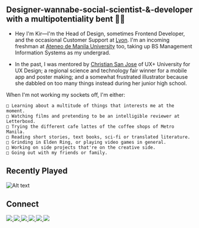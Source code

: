 ## Designer-wannabe-social-scientist-&-developer with a multipotentiality bent 👩‍💻
- Hey I'm Kir—I'm the Head of Design, sometimes Frontend Developer, and the occasional Customer Support at [Lyon](https://lyon.com.ph/). I'm an incoming freshman at [Ateneo de Manila University](https://www.ateneo.edu/) too, taking up BS Management Information Systems as my undergrad. 

- In the past, I was mentored by [Christian San Jose](https://christiansanjose.com/) of UX+ University for UX Design; a regional science and technology fair winner for a mobile app and poster making; and a somewhat frustrated illustrator because she dabbled on too many things instead during her junior high school.

When I'm not working my sockets off, I'm either:
````
□ Learning about a multitude of things that interests me at the moment.
□ Watching films and pretending to be an intelligible reviewer at Letterboxd.
□ Trying the different cafe lattes of the coffee shops of Metro Manila.
□ Reading short stories, text books, sci-fi or translated literature.
□ Grinding in Elden Ring, or playing video games in general.
□ Working on side projects that're on the creative side.
□ Going out with my friends or family.
````

## Recently Played
<section>
  
  ![Alt text](https://spotify-recently-played-readme.vercel.app/api?user=penalberkirstine)
  
</section>

## Connect
<section>
  <a href="https://mail.google.com/mail/u/0/?view=cm&fs=1&to=kir@lyon.com.ph&tf=1" target="_blank" ref="noopener noreferrer">
    <img src="https://img.shields.io/badge/lyon-%23161519.svg?&style=for-the-badge&logo=gmail&logoColor=white"/>
  </a>
  <a href="https://mail.google.com/mail/u/0/?view=cm&fs=1&to=penalberkirstine@gmail.com&tf=1" target="_blank" ref="noopener noreferrer">
    <img src="https://img.shields.io/badge/gmail-%23D44638.svg?&style=for-the-badge&logo=gmail&logoColor=white"/>
  </a>
  <a href="https://www.instagram.com/kirpnlbr/" target="_blank" ref="noopener noreferrer">
    <img src="https://img.shields.io/badge/instagram-%23E4405F.svg?&style=for-the-badge&logo=instagram&logoColor=white"/>
  </a>
  <a href="https://www.facebook.com/kirpnlbr" target="_blank" ref="noopener noreferrer">
    <img src="https://img.shields.io/badge/facebook-%233B5998.svg?&style=for-the-badge&logo=facebook&logoColor=white"/>
  </a>
  <a href="https://www.linkedin.com/in/kirpen/" target="_blank" ref="noopener noreferrer">
    <img src="https://img.shields.io/badge/linkedin-%230077B5.svg?&style=for-the-badge&logo=linkedin&logoColor=white"/>
  </a>
  <a href="https://twitter.com/kirpnlbr" target="_blank" ref="noopener noreferrer">
    <img src="https://img.shields.io/badge/twitter-%2300ACEE.svg?&style=for-the-badge&logo=twitter&logoColor=white"/>
  </a>
</section>
